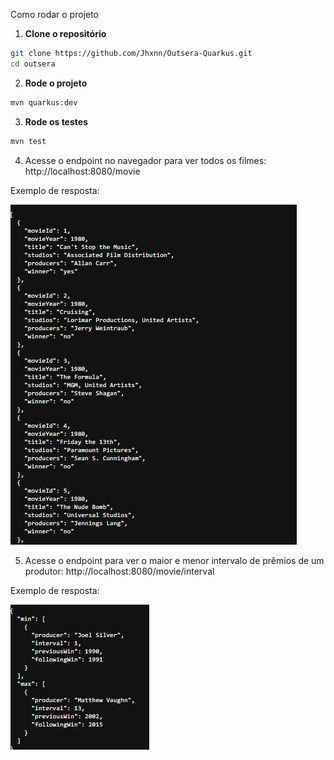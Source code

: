 Como rodar o projeto

1. **Clone o repositório**

```bash
git clone https://github.com/Jhxnn/Outsera-Quarkus.git
cd outsera
```

2. **Rode o projeto**
```bash
mvn quarkus:dev
```


3. **Rode os testes**
```bash
mvn test
```


4. Acesse o endpoint no navegador para ver todos os filmes:
   http://localhost:8080/movie


Exemplo de resposta:

![img.png](img.png)


5. Acesse o endpoint para ver o maior e menor intervalo de prêmios de um produtor:
   http://localhost:8080/movie/interval

Exemplo de resposta:

![img_1.png](img_1.png)
